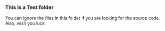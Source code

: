 ### This is a Test folder

You can ignore the files in this folder if you are looking for the source code. Also, wish you luck